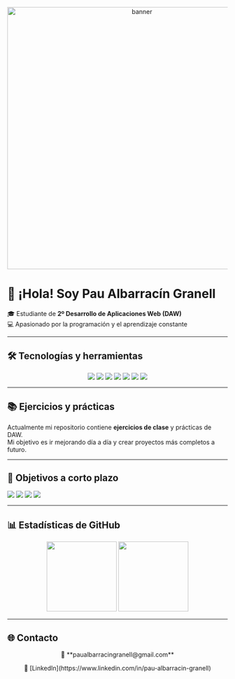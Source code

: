 <p align="center">
  <img src="https://images.unsplash.com/photo-1507525428034-b723cf961d3e?auto=format&fit=crop&w=1200&q=80" alt="banner" width="600"/>
</p>

# 👋 ¡Hola! Soy **Pau Albarracín Granell**

🎓 Estudiante de **2º Desarrollo de Aplicaciones Web (DAW)**  
💻 Apasionado por la programación y el aprendizaje constante  

---

## 🛠️ Tecnologías y herramientas
<p align="center">
  <img src="https://img.shields.io/badge/HTML5-E34F26?style=for-the-badge&logo=html5&logoColor=white"/>
  <img src="https://img.shields.io/badge/CSS3-1572B6?style=for-the-badge&logo=css3&logoColor=white"/>
  <img src="https://img.shields.io/badge/JavaScript-F7DF1E?style=for-the-badge&logo=javascript&logoColor=black"/>
  <img src="https://img.shields.io/badge/Java-007396?style=for-the-badge&logo=java&logoColor=white"/>
  <img src="https://img.shields.io/badge/VSCode-007ACC?style=for-the-badge&logo=visual-studio-code&logoColor=white"/>
  <img src="https://img.shields.io/badge/Windows-0078D6?style=for-the-badge&logo=windows&logoColor=white"/>
  <img src="https://img.shields.io/badge/Linux-FCC624?style=for-the-badge&logo=linux&logoColor=black"/>
</p>

---

## 📚 Ejercicios y prácticas
Actualmente mi repositorio contiene **ejercicios de clase** y prácticas de DAW.  
Mi objetivo es ir mejorando día a día y crear proyectos más completos a futuro.

---

## 🎯 Objetivos a corto plazo
<p align="left">
  <img src="https://img.shields.io/badge/-Aprender JavaScript avanzado-ffcc00?style=for-the-badge"/>
  <img src="https://img.shields.io/badge/-Dominar bases de datos-00ccff?style=for-the-badge"/>
  <img src="https://img.shields.io/badge/-Crear proyectos propios-ff6699?style=for-the-badge"/>
  <img src="https://img.shields.io/badge/-Contribuir en GitHub-33cc33?style=for-the-badge"/>
</p>

---

## 📊 Estadísticas de GitHub
<p align="center">
  <img src="https://github-readme-stats.vercel.app/api?username=TUUSUARIO&show_icons=true&theme=radical&count_private=true" height="160"/>
  <img src="https://github-readme-stats.vercel.app/api/top-langs/?username=TUUSUARIO&layout=compact&theme=radical" height="160"/>
</p>

---

## 🌐 Contacto
<p align="center">
  📧 **paualbarracingranell@gmail.com** </p>

<p align="center">
   💼 [LinkedIn](https://www.linkedin.com/in/pau-albarracin-granell)   </p>  
 

